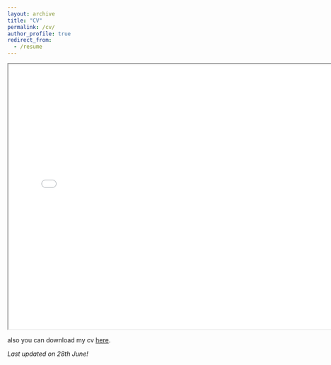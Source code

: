 ```yaml
---
layout: archive
title: "CV"
permalink: /cv/
author_profile: true
redirect_from:
  - /resume
---
```




<iframe src="/files/cv.pdf#toolbar=0" width="750px" height="600px"></iframe>



also you can download my cv [here](https://abhi-glitchhg.github.io/files/cv.pdf).


*Last updated on 28th June!*
